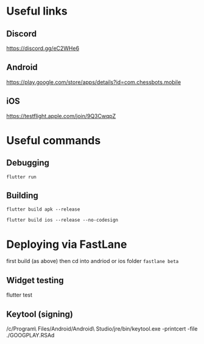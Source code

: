 # Useful links

## Discord
https://discord.gg/eC2WHe6

## Android
https://play.google.com/store/apps/details?id=com.chessbots.mobile

## iOS
https://testflight.apple.com/join/9Q3CwqpZ

# Useful commands

## Debugging
```flutter run```

## Building
```flutter build apk --release```

```flutter build ios --release --no-codesign```

# Deploying via FastLane
first build (as above) then cd into andriod or ios folder
```fastlane beta```

## Widget testing
flutter test

## Keytool (signing)
/c/Program\ Files/Android/Android\ Studio/jre/bin/keytool.exe -printcert -file ./GOOGPLAY.RSAd